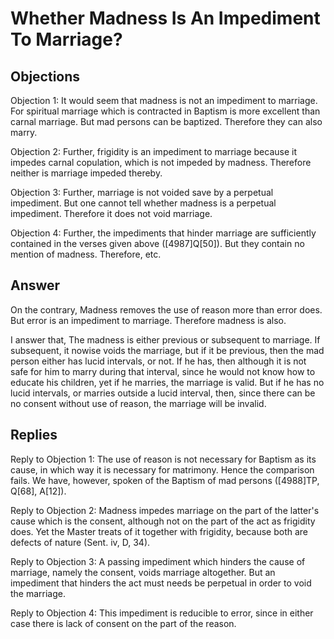 # Whether Madness Is An Impediment To Marriage?

## Objections

Objection 1: It would seem that madness is not an impediment to marriage. For spiritual marriage which is contracted in Baptism is more excellent than carnal marriage. But mad persons can be baptized. Therefore they can also marry.

Objection 2: Further, frigidity is an impediment to marriage because it impedes carnal copulation, which is not impeded by madness. Therefore neither is marriage impeded thereby.

Objection 3: Further, marriage is not voided save by a perpetual impediment. But one cannot tell whether madness is a perpetual impediment. Therefore it does not void marriage.

Objection 4: Further, the impediments that hinder marriage are sufficiently contained in the verses given above ([4987]Q[50]). But they contain no mention of madness. Therefore, etc.

## Answer

On the contrary, Madness removes the use of reason more than error does. But error is an impediment to marriage. Therefore madness is also.

I answer that, The madness is either previous or subsequent to marriage. If subsequent, it nowise voids the marriage, but if it be previous, then the mad person either has lucid intervals, or not. If he has, then although it is not safe for him to marry during that interval, since he would not know how to educate his children, yet if he marries, the marriage is valid. But if he has no lucid intervals, or marries outside a lucid interval, then, since there can be no consent without use of reason, the marriage will be invalid.

## Replies

Reply to Objection 1: The use of reason is not necessary for Baptism as its cause, in which way it is necessary for matrimony. Hence the comparison fails. We have, however, spoken of the Baptism of mad persons ([4988]TP, Q[68], A[12]).

Reply to Objection 2: Madness impedes marriage on the part of the latter's cause which is the consent, although not on the part of the act as frigidity does. Yet the Master treats of it together with frigidity, because both are defects of nature (Sent. iv, D, 34).

Reply to Objection 3: A passing impediment which hinders the cause of marriage, namely the consent, voids marriage altogether. But an impediment that hinders the act must needs be perpetual in order to void the marriage.

Reply to Objection 4: This impediment is reducible to error, since in either case there is lack of consent on the part of the reason.